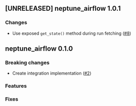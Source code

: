 ## [UNRELEASED] neptune_airflow 1.0.1

### Changes
- Use exposed `get_state()` method during run fetching ([#8](https://github.com/neptune-ai/neptune-airflow/pull/8))


## neptune_airflow 0.1.0

### Breaking changes
- Create integration implementation ([#2](https://github.com/neptune-ai/neptune-airflow/pull/2))

### Features


### Fixes
